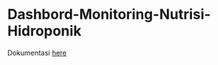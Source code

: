 # Dashbord-Monitoring-Nutrisi-Hidroponik

Dokumentasi [here](https://docs.google.com/document/d/1InskTcacH38CUNy5jcr9j0o9Ob-vJ__HIbuv-F-01d8/edit?usp=sharing)

